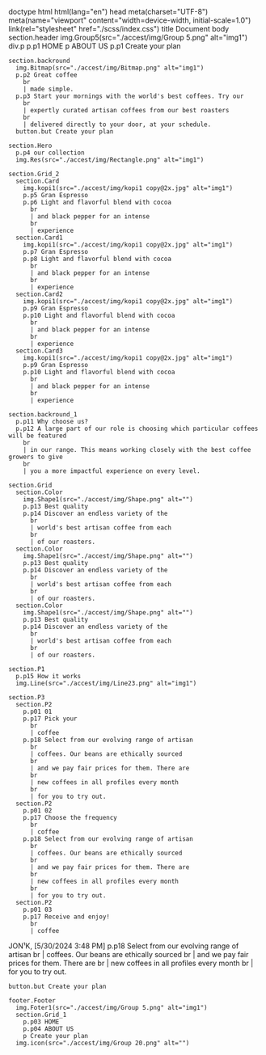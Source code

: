 doctype html
html(lang="en")
  head
    meta(charset="UTF-8")
    meta(name="viewport" content="width=device-width, initial-scale=1.0")
    link(rel="stylesheet" href="./scss/index.css")
    title Document
  body
    section.header
      img.Group5(src="./accest/img/Group 5.png" alt="img1")
      div.p
        p.p1 HOME
        p ABOUT US
        p.p1 Create your plan
    
    section.backround
      img.Bitmap(src="./accest/img/Bitmap.png" alt="img1")
      p.p2 Great coffee
        br
        | made simple.
      p.p3 Start your mornings with the world's best coffees. Try our
        br
        | expertly curated artisan coffees from our best roasters
        br
        | delivered directly to your door, at your schedule.
      button.but Create your plan
    
    section.Hero
      p.p4 our collection
      img.Res(src="./accest/img/Rectangle.png" alt="img1")
    
    section.Grid_2
      section.Card
        img.kopi1(src="./accest/img/kopi1 copy@2x.jpg" alt="img1")
        p.p5 Gran Espresso
        p.p6 Light and flavorful blend with cocoa
          br
          | and black pepper for an intense
          br
          | experience
      section.Card1
        img.kopi1(src="./accest/img/kopi1 copy@2x.jpg" alt="img1")
        p.p7 Gran Espresso
        p.p8 Light and flavorful blend with cocoa
          br
          | and black pepper for an intense
          br
          | experience
      section.Card2
        img.kopi1(src="./accest/img/kopi1 copy@2x.jpg" alt="img1")
        p.p9 Gran Espresso
        p.p10 Light and flavorful blend with cocoa
          br
          | and black pepper for an intense
          br
          | experience
      section.Card3
        img.kopi1(src="./accest/img/kopi1 copy@2x.jpg" alt="img1")
        p.p9 Gran Espresso
        p.p10 Light and flavorful blend with cocoa
          br
          | and black pepper for an intense
          br
          | experience
    
    section.backround_1
      p.p11 Why choose us?
      p.p12 A large part of our role is choosing which particular coffees will be featured
        br
        | in our range. This means working closely with the best coffee growers to give
        br
        | you a more impactful experience on every level.
    
    section.Grid
      section.Color
        img.Shape1(src="./accest/img/Shape.png" alt="")
        p.p13 Best quality
        p.p14 Discover an endless variety of the
          br
          | world's best artisan coffee from each
          br
          | of our roasters.
      section.Color
        img.Shape1(src="./accest/img/Shape.png" alt="")
        p.p13 Best quality
        p.p14 Discover an endless variety of the
          br
          | world's best artisan coffee from each
          br
          | of our roasters.
      section.Color
        img.Shape1(src="./accest/img/Shape.png" alt="")
        p.p13 Best quality
        p.p14 Discover an endless variety of the
          br
          | world's best artisan coffee from each
          br
          | of our roasters.
    
    section.P1
      p.p15 How it works
      img.Line(src="./accest/img/Line23.png" alt="img1")
    
    section.P3
      section.P2
        p.p01 01
        p.p17 Pick your
          br
          | coffee
        p.p18 Select from our evolving range of artisan
          br
          | coffees. Our beans are ethically sourced
          br
          | and we pay fair prices for them. There are
          br
          | new coffees in all profiles every month
          br
          | for you to try out.
      section.P2
        p.p01 02
        p.p17 Choose the frequency
          br
          | coffee
        p.p18 Select from our evolving range of artisan
          br
          | coffees. Our beans are ethically sourced
          br
          | and we pay fair prices for them. There are
          br
          | new coffees in all profiles every month
          br
          | for you to try out.
      section.P2
        p.p01 03
        p.p17 Receive and enjoy!
          br
          | coffee

JON¹K, [5/30/2024 3:48 PM]
p.p18 Select from our evolving range of artisan
          br
          | coffees. Our beans are ethically sourced
          br
          | and we pay fair prices for them. There are
          br
          | new coffees in all profiles every month
          br
          | for you to try out.
    
    button.but Create your plan
    
    footer.Footer
      img.Foter1(src="./accest/img/Group 5.png" alt="img1")
      section.Grid_1
        p.p03 HOME
        p.p04 ABOUT US
        p Create your plan
      img.icon(src="./accest/img/Group 20.png" alt="")
